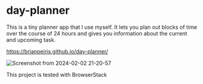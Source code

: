 # day-planner

This is a tiny planner app that I use myself. It lets you plan out blocks of time over the course of 24 hours and gives you information about the current and upcoming task.

https://brianpeiris.github.io/day-planner/

![Screenshot from 2024-02-02 21-20-57](https://github.com/brianpeiris/day-planner/assets/79419/4b9d2f34-8cf6-4310-87ee-f9ad52538013)

This project is tested with BrowserStack
